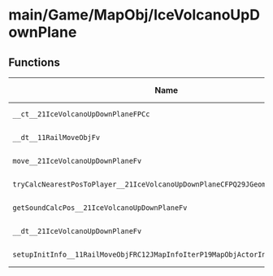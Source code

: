 # main/Game/MapObj/IceVolcanoUpDownPlane

## Functions

| Name | Address | Match % |
|------|---------|---------|
| `__ct__21IceVolcanoUpDownPlaneFPCc` | `0x801E79DC` | :x: (0.0%) |
| `__dt__11RailMoveObjFv` | `0x801E7A28` | :x: (0.0%) |
| `move__21IceVolcanoUpDownPlaneFv` | `0x801E7A88` | :x: (0.0%) |
| `tryCalcNearestPosToPlayer__21IceVolcanoUpDownPlaneCFPQ29JGeometry8TVec3<f>` | `0x801E7AE8` | :x: (0.0%) |
| `getSoundCalcPos__21IceVolcanoUpDownPlaneFv` | `0x801E7C3C` | :x: (0.0%) |
| `__dt__21IceVolcanoUpDownPlaneFv` | `0x801E7C44` | :x: (0.0%) |
| `setupInitInfo__11RailMoveObjFRC12JMapInfoIterP19MapObjActorInitInfo` | `0x801E7C9C` | :x: (0.0%) |